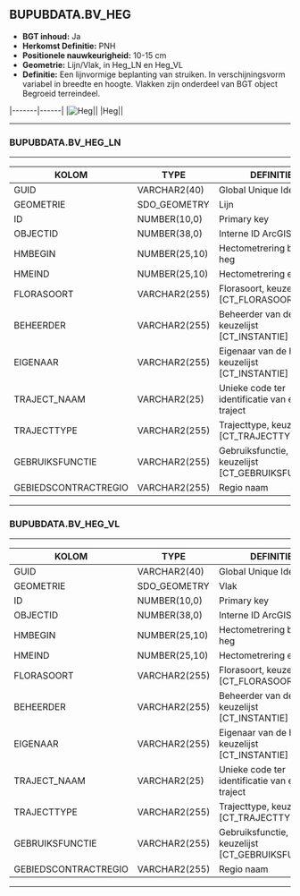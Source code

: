 ﻿## BUPUBDATA.BV_HEG


* __BGT inhoud:__ Ja
* __Herkomst Definitie:__ PNH
* __Positionele nauwkeurigheid:__ 10-15 cm
* __Geometrie:__ Lijn/Vlak, in Heg_LN en Heg_VL
* __Definitie:__ Een lijnvormige beplanting van struiken. In verschijningsvorm variabel in breedte en hoogte. Vlakken zijn onderdeel van BGT object Begroeid terreindeel.

|-------|------|
|![Heg](heg.png)||
|Heg||

***

### BUPUBDATA.BV_HEG_LN

***

|KOLOM                               |TYPE              |DEFINITIE|
|------                              |----              |-----    |
|GUID                                |VARCHAR2(40)      |Global Unique Identifier|
|GEOMETRIE                           |SDO_GEOMETRY      |Lijn|
|ID                                  |NUMBER(10,0)      |Primary key|
|OBJECTID                            |NUMBER(38,0)      |Interne ID ArcGIS|
|HMBEGIN                             |NUMBER(25,10)     |Hectometrering begin heg|
|HMEIND                              |NUMBER(25,10)     |Hectometrering eind heg|
|FLORASOORT                          |VARCHAR2(255)     |Florasoort, keuzelijst [CT_FLORASOORT]|
|BEHEERDER                           |VARCHAR2(255)     |Beheerder van de heg, keuzelijst [CT_INSTANTIE]|
|EIGENAAR                            |VARCHAR2(255)     |Eigenaar van de heg, keuzelijst [CT_INSTANTIE]|
|TRAJECT_NAAM                        |VARCHAR2(25)      |Unieke code ter identificatie van een traject|
|TRAJECTTYPE                         |VARCHAR2(255)     |Trajecttype, keuzelijst [CT_TRAJECTTYPE]|
|GEBRUIKSFUNCTIE                     |VARCHAR2(255)     |Gebruiksfunctie, keuzelijst [CT_GEBRUIKSFUNCTIE]|
|GEBIEDSCONTRACTREGIO                |VARCHAR2(255)     |Regio naam|

***

### BUPUBDATA.BV_HEG_VL

***

|KOLOM                               |TYPE              |DEFINITIE|
|------                              |----              |-----    |
|GUID                                |VARCHAR2(40)      |Global Unique Identifier|
|GEOMETRIE                           |SDO_GEOMETRY      |Vlak|
|ID                                  |NUMBER(10,0)      |Primary key|
|OBJECTID                            |NUMBER(38,0)      |Interne ID ArcGIS|
|HMBEGIN                             |NUMBER(25,10)     |Hectometrering begin heg|
|HMEIND                              |NUMBER(25,10)     |Hectometrering eind heg|
|FLORASOORT                          |VARCHAR2(255)     |Florasoort, keuzelijst [CT_FLORASOORT]|
|BEHEERDER                           |VARCHAR2(255)     |Beheerder van de heg, keuzelijst [CT_INSTANTIE]|
|EIGENAAR                            |VARCHAR2(255)     |Eigenaar van de heg, keuzelijst [CT_INSTANTIE]|
|TRAJECT_NAAM                        |VARCHAR2(25)      |Unieke code ter identificatie van een traject|
|TRAJECTTYPE                         |VARCHAR2(255)     |Trajecttype, keuzelijst [CT_TRAJECTTYPE]|
|GEBRUIKSFUNCTIE                     |VARCHAR2(255)     |Gebruiksfunctie, keuzelijst [CT_GEBRUIKSFUNCTIE]|
|GEBIEDSCONTRACTREGIO                |VARCHAR2(255)     |Regio naam|

***